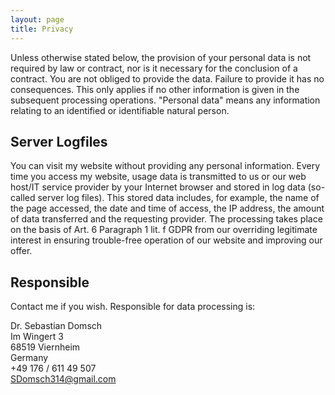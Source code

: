 ```yaml
---
layout: page
title: Privacy
---
```


Unless otherwise stated below, the provision of your personal data is not required by law or contract, nor is it necessary for the conclusion of a contract. You are not obliged to provide the data. Failure to provide it has no consequences. This only applies if no other information is given in the subsequent processing operations.
"Personal data" means any information relating to an identified or identifiable natural person.

## **Server Logfiles**
You can visit my website without providing any personal information. Every time you access my website, usage data is transmitted to us or our web host/IT service provider by your Internet browser and stored in log data (so-called server log files). This stored data includes, for example, the name of the page accessed, the date and time of access, the IP address, the amount of data transferred and the requesting provider. The processing takes place on the basis of Art. 6 Paragraph 1 lit. f GDPR from our overriding legitimate interest in ensuring trouble-free operation of our website and improving our offer.

## **Responsible**
Contact me if you wish. Responsible for data processing is:

Dr. Sebastian Domsch\
Im Wingert 3\
68519 Viernheim\
Germany\
+49 176 / 611 49 507\
SDomsch314@gmail.com

